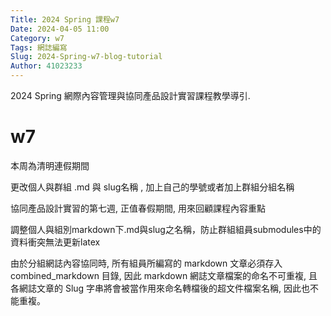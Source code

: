 ```yaml
---
Title: 2024 Spring 課程w7
Date: 2024-04-05 11:00
Category: w7
Tags: 網誌編寫
Slug: 2024-Spring-w7-blog-tutorial
Author: 41023233
---
```


2024 Spring 網際內容管理與協同產品設計實習課程教學導引.

<!-- PELICAN_END_SUMMARY -->
# w7
本周為清明連假期間

更改個人與群組 .md 與 slug名稱 , 加上自己的學號或者加上群組分組名稱

協同產品設計實習的第七週, 正值春假期間, 用來回顧課程內容重點

調整個人與組別markdown下.md與slug之名稱，防止群組組員submodules中的資料衝突無法更新latex

由於分組網誌內容協同時, 所有組員所編寫的 markdown 文章必須存入 combined_markdown 目錄, 
因此 markdown 網誌文章檔案的命名不可重複, 且各網誌文章的 Slug 字串將會被當作用來命名轉檔後的超文件檔案名稱, 因此也不能重複。


